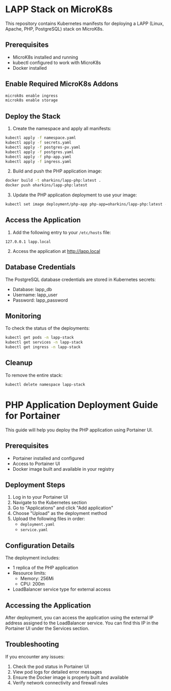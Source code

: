 # LAPP Stack on MicroK8s

This repository contains Kubernetes manifests for deploying a LAPP (Linux, Apache, PHP, PostgreSQL) stack on MicroK8s.

## Prerequisites

- MicroK8s installed and running
- kubectl configured to work with MicroK8s
- Docker installed

## Enable Required MicroK8s Addons

```bash
microk8s enable ingress
microk8s enable storage
```

## Deploy the Stack

1. Create the namespace and apply all manifests:

```bash
kubectl apply -f namespace.yaml
kubectl apply -f secrets.yaml
kubectl apply -f postgres-pv.yaml
kubectl apply -f postgres.yaml
kubectl apply -f php-app.yaml
kubectl apply -f ingress.yaml
```

2. Build and push the PHP application image:

```bash
docker build -t oharkins/lapp-php:latest .
docker push oharkins/lapp-php:latest
```

3. Update the PHP application deployment to use your image:

```bash
kubectl set image deployment/php-app php-app=oharkins/lapp-php:latest -n lapp-stack
```

## Access the Application

1. Add the following entry to your `/etc/hosts` file:
```
127.0.0.1 lapp.local
```

2. Access the application at http://lapp.local

## Database Credentials

The PostgreSQL database credentials are stored in Kubernetes secrets:
- Database: lapp_db
- Username: lapp_user
- Password: lapp_password

## Monitoring

To check the status of the deployments:

```bash
kubectl get pods -n lapp-stack
kubectl get services -n lapp-stack
kubectl get ingress -n lapp-stack
```

## Cleanup

To remove the entire stack:

```bash
kubectl delete namespace lapp-stack
```

# PHP Application Deployment Guide for Portainer

This guide will help you deploy the PHP application using Portainer UI.

## Prerequisites

- Portainer installed and configured
- Access to Portainer UI
- Docker image built and available in your registry

## Deployment Steps

1. Log in to your Portainer UI
2. Navigate to the Kubernetes section
3. Go to "Applications" and click "Add application"
4. Choose "Upload" as the deployment method
5. Upload the following files in order:
   - `deployment.yaml`
   - `service.yaml`

## Configuration Details

The deployment includes:
- 1 replica of the PHP application
- Resource limits:
  - Memory: 256Mi
  - CPU: 200m
- LoadBalancer service type for external access

## Accessing the Application

After deployment, you can access the application using the external IP address assigned to the LoadBalancer service. You can find this IP in the Portainer UI under the Services section.

## Troubleshooting

If you encounter any issues:
1. Check the pod status in Portainer UI
2. View pod logs for detailed error messages
3. Ensure the Docker image is properly built and available
4. Verify network connectivity and firewall rules 